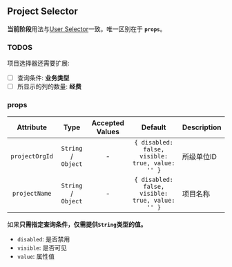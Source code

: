 ## Project Selector

**当前阶段**用法与[User Selector](/components/plus/selector/user)一致。唯一区别在于 **`props`**。

### TODOS

项目选择器还需要扩展:

- [ ] 查询条件: **业务类型**
- [ ] 所显示的列的数量: **经费**

### props

| Attribute | Type | Accepted Values | Default | Description |
| :----: | :----: | :----: | :----: | ---- |
| `projectOrgId` | `String` / `Object` | - | `{ disabled: false, visible: true, value: '' }` | 所级单位ID |
| `projectName` | `String` / `Object` | - | `{ disabled: false, visible: true, value: '' }` | 项目名称 |

如果**只需指定查询条件，仅需提供`String`类型的值。**

- `disabled`: 是否禁用
- `visible`: 是否可见
- `value`: 属性值
